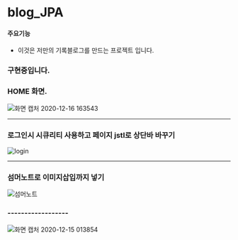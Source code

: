 # blog_JPA


#### 주요기능

- 이것은 저만의 기록블로그를 만드는 프로젝트 입니다. 



### 구현중입니다.

### HOME 화면.
![화면 캡처 2020-12-16 163543](https://user-images.githubusercontent.com/66085260/102318558-db43fe80-3fbc-11eb-9aeb-c34883186927.png)

------------------


### 로그인시 시큐리티 사용하고 페이지 jstl로 상단바 바꾸기 
![login](https://user-images.githubusercontent.com/66085260/103441915-bb872880-4c94-11eb-8a86-5e9738d8ff30.PNG)

------------------

### 섬머노트로 이미지삽입까지 넣기
![섬머노트](https://user-images.githubusercontent.com/66085260/103455389-f4281000-4d2f-11eb-8b58-97d47bc473d1.PNG)


### ------------------
![화면 캡처 2020-12-15 013854](https://user-images.githubusercontent.com/66085260/102108510-61096200-3e76-11eb-93f1-952d6066b260.png)
